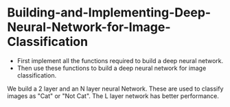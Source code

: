 # Building-and-Implementing-Deep-Neural-Network-for-Image-Classification
- First implement all the functions required to build a deep neural network.
- Then use these functions to build a deep neural network for image classification.

We build a 2 layer and an N layer neural Network. These are used to classify images as "Cat" or "Not Cat". The L layer network has better performance. 

